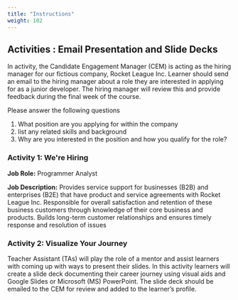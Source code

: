 ```yaml
---
title: "Instructions"
weight: 102
---
```


## Activities : Email Presentation and Slide Decks  
In activity, the Candidate Engagement Manager (CEM) is acting as the hiring manager for our fictious company, Rocket League Inc. Learner should send an email to the hiring manager about a role they are interested in applying for as a junior developer. The hiring manager will review this and provide feedback during the final week of the course. 

Please answer the following questions

1. What position are you applying for within the company
2. list any related skills and background
3. Why are you interested in the position and how you qualify for the role? 

### Activity 1: We're Hiring  
**Job Role:** Programmer Analyst 

**Job Description:** 
Provides service support for businesses (B2B) and enterprises (B2E) that have product and service agreements with Rocket League Inc. Responsible for overall satisfaction and retention of these business customers through knowledge of their core business and products. Builds long-term customer relationships and ensures timely response and resolution of issues


### Activity 2: Visualize Your Journey 
Teacher Assistant (TAs) will play the role of a mentor and assist learners with coming up with ways to present their slides.
In this activity learners will create a slide deck documenting their career journey using visual aids and Google Slides or Microsoft (MS) PowerPoint. The slide deck should be emailed to the CEM for review and added to the learner’s profile. 



